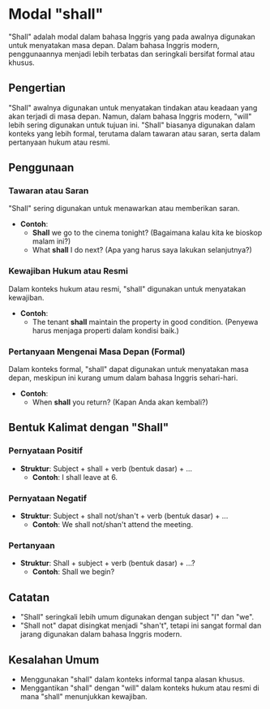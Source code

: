 # Modal "shall"

"Shall" adalah modal dalam bahasa Inggris yang pada awalnya digunakan untuk menyatakan masa depan. Dalam bahasa Inggris modern, penggunaannya menjadi lebih terbatas dan seringkali bersifat formal atau khusus.

## Pengertian

"Shall" awalnya digunakan untuk menyatakan tindakan atau keadaan yang akan terjadi di masa depan. Namun, dalam bahasa Inggris modern, "will" lebih sering digunakan untuk tujuan ini. "Shall" biasanya digunakan dalam konteks yang lebih formal, terutama dalam tawaran atau saran, serta dalam pertanyaan hukum atau resmi.

## Penggunaan

### Tawaran atau Saran

"Shall" sering digunakan untuk menawarkan atau memberikan saran.

- **Contoh**:
  - **Shall** we go to the cinema tonight? (Bagaimana kalau kita ke bioskop malam ini?)
  - What **shall** I do next? (Apa yang harus saya lakukan selanjutnya?)

### Kewajiban Hukum atau Resmi

Dalam konteks hukum atau resmi, "shall" digunakan untuk menyatakan kewajiban.

- **Contoh**:
  - The tenant **shall** maintain the property in good condition. (Penyewa harus menjaga properti dalam kondisi baik.)

### Pertanyaan Mengenai Masa Depan (Formal)

Dalam konteks formal, "shall" dapat digunakan untuk menyatakan masa depan, meskipun ini kurang umum dalam bahasa Inggris sehari-hari.

- **Contoh**:
  - When **shall** you return? (Kapan Anda akan kembali?)

## Bentuk Kalimat dengan "Shall"

### Pernyataan Positif

- **Struktur**: Subject + shall + verb (bentuk dasar) + ...
  - **Contoh**: I shall leave at 6.

### Pernyataan Negatif

- **Struktur**: Subject + shall not/shan't + verb (bentuk dasar) + ...
  - **Contoh**: We shall not/shan't attend the meeting.

### Pertanyaan

- **Struktur**: Shall + subject + verb (bentuk dasar) + ...?
  - **Contoh**: Shall we begin?

## Catatan

- "Shall" seringkali lebih umum digunakan dengan subject "I" dan "we".
- "Shall not" dapat disingkat menjadi "shan't", tetapi ini sangat formal dan jarang digunakan dalam bahasa Inggris modern.

## Kesalahan Umum

- Menggunakan "shall" dalam konteks informal tanpa alasan khusus.
- Menggantikan "shall" dengan "will" dalam konteks hukum atau resmi di mana "shall" menunjukkan kewajiban.


